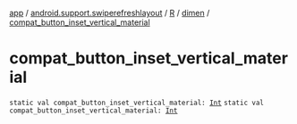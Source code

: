 [app](../../../index.md) / [android.support.swiperefreshlayout](../../index.md) / [R](../index.md) / [dimen](index.md) / [compat_button_inset_vertical_material](./compat_button_inset_vertical_material.md)

# compat_button_inset_vertical_material

`static val compat_button_inset_vertical_material: `[`Int`](https://kotlinlang.org/api/latest/jvm/stdlib/kotlin/-int/index.html)
`static val compat_button_inset_vertical_material: `[`Int`](https://kotlinlang.org/api/latest/jvm/stdlib/kotlin/-int/index.html)